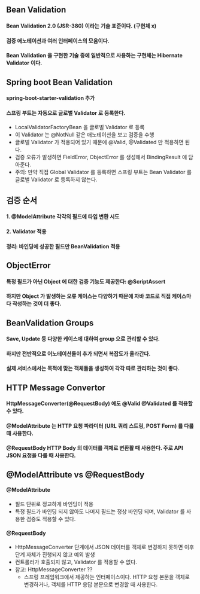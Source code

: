 ## Bean Validation
#### Bean Validation 2.0 (JSR-380) 이라는 기술 표준이다. (구현체 x)
#### 검증 애노테이션과 여러 인터페이스의 모음이다.
#### Bean Validation 을 구현한 기술 중에 일반적으로 사용하는 구현체는 Hibernate Validator 이다.


## Spring boot Bean Validation
#### spring-boot-starter-validation 추가
#### 스프링 부트는 자동으로 글로벌 Validator 로 등록한다.
- LocalValidatorFactoryBean 을 글로벌 Validator 로 등록
- 이 Validator 는 @NotNull 같은 애노테이션을 보고 검증을 수행 
- 글로벌 Validator 가 적용되어 있기 때문에 @Valid, @Validated 만 적용하면 된다.
- 검증 오류가 발생하면 FieldError, ObjectError 를 생성해서 BindingResult 에 담아준다.
- 주의: 만약 직접 Global Validator 를 등록하면 스프링 부트는 Bean Validator 를 글로벌 Validator 로 등록하지 않는다.

## 검증 순서
#### 1. @ModelAttribute 각각의 필드에 타입 변환 시도
#### 2. Validator 적용
#### 정리: 바인딩에 성공한 필드만 BeanValidation 적용

## ObjectError
#### 특정 필드가 아닌 Object 에 대한 검증 기능도 제공한다: @ScriptAssert
#### 하지만 Object 가 발생하는 오류 케이스는 다양하기 때문에 자바 코드로 직접 케이스마다 작성하는 것이 더 좋다.

## BeanValidation Groups 
#### Save, Update 등 다양한 케이스에 대하여 group 으로 관리할 수 있다.
#### 하지만 전반적으로 어노테이션들이 추가 되면서 복잡도가 올라간다.
#### 실제 서비스에서는 목적에 맞는 객체들을 생성하여 각각 따로 관리하는 것이 좋다.


## HTTP Message Convertor
#### HttpMessageConverter(@RequestBody) 에도 @Valid @Validated 를 적용할 수 있다.
#### @ModelAttribute 는 HTTP 요청 파라미터 (URL 쿼리 스트링, POST Form) 를 다룰 때 사용한다.
#### @RequestBody HTTP Body 의 데이터를 객체로 변환활 때 사용한다. 주로 API JSON 요청을 다룰 때 사용한다.

## @ModelAttribute vs @RequestBody
#### @ModelAttribute
- 필드 단위로 정교하게 바인딩이 적용
- 특정 필드가 바인딩 되지 않아도 나머지 필드는 정상 바인딩 되며, Validator 를 사용한 검증도 적용할 수 있다.

#### @RequestBody
- HttpMessageConverter 단계에서 JSON 데이터를 객체로 변경하지 못하면 이후 단계 자체가 진행되지 않고 예외 발생
- 컨트롤러가 호출되지 않고, Validator 를 적용할 수 없다.
- 참고: HttpMessageConverter ??
    - 스프링 프레임워크에서 제공하는 인터페이스이다. HTTP 요청 본문을 객체로 변경하거나, 객체를 HTTP 응답 본문으로 변경할 때 사용한다. 

